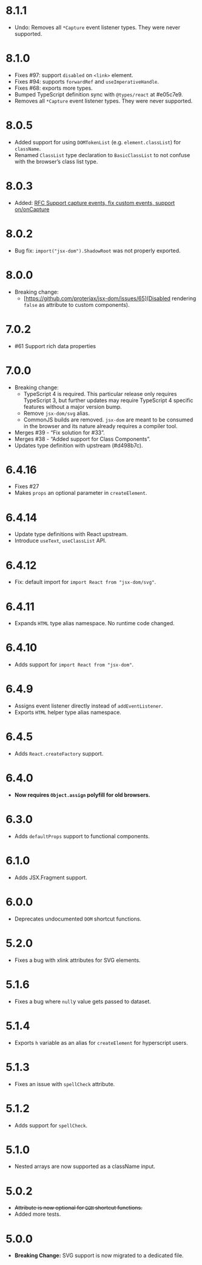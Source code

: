 # 8.1.1
- Undo: Removes all `*Capture` event listener types. They were never supported.

# 8.1.0
- Fixes #97: support `disabled` on `<link>` element.
- Fixes #94: supports `forwardRef` and `useImperativeHandle`.
- Fixes #68: exports more types.
- Bumped TypeScript definition sync with `@types/react` at #e05c7e9.
- Removes all `*Capture` event listener types. They were never supported.

# 8.0.5
- Added support for using `DOMTokenList` (e.g. `element.classList`) for `className`.
- Renamed `ClassList` type declaration to `BasicClassList` to not confuse with the browser’s class list type.

# 8.0.3
- Added: [RFC Support capture events, fix custom events, support on/onCapture](https://github.com/alex-kinokon/jsx-dom/pull/70)

# 8.0.2
- Bug fix: `import("jsx-dom").ShadowRoot` was not properly exported.

# 8.0.0
- Breaking change:
  - [https://github.com/proteriax/jsx-dom/issues/65](Disabled rendering `false` as attribute to custom components).

# 7.0.2
- #61 Support rich data properties

# 7.0.0
- Breaking change:
  - TypeScript 4 is required. This particular release only requires TypeScript 3, but further updates may require TypeScript 4 specific features without a major version bump.
  - Remove `jsx-dom/svg` alias.
  - CommonJS builds are removed. `jsx-dom` are meant to be consumed in the browser and its nature already requires a compiler tool.
- Merges #39 - “Fix solution for #33”.
- Merges #38 - “Added support for Class Components”.
- Updates type definition with upstream (#d498b7c).

# 6.4.16
- Fixes #27
- Makes `props` an optional parameter in `createElement`.

# 6.4.14
- Update type definitions with React upstream.
- Introduce `useText`, `useClassList` API.

# 6.4.12
- Fix: default import for `import React from "jsx-dom/svg"`.

# 6.4.11
- Expands `HTML` type alias namespace. No runtime code changed.

# 6.4.10
- Adds support for `import React from "jsx-dom"`.

# 6.4.9
- Assigns event listener directly instead of `addEventListener`.
- Exports `HTML` helper type alias namespace.

# 6.4.5
- Adds `React.createFactory` support.

# 6.4.0
- **Now requires `Object.assign` polyfill for old browsers.**

# 6.3.0
- Adds `defaultProps` support to functional components.

# 6.1.0
- Adds JSX.Fragment support.

# 6.0.0
- Deprecates undocumented `DOM` shortcut functions.

# 5.2.0
- Fixes a bug with xlink attributes for SVG elements.

# 5.1.6
- Fixes a bug where `null`y value gets passed to dataset.

# 5.1.4
- Exports `h` variable as an alias for `createElement` for hyperscript users.

# 5.1.3
- Fixes an issue with `spellCheck` attribute.

# 5.1.2
- Adds support for `spellCheck`.

# 5.1.0
- Nested arrays are now supported as a className input.

# 5.0.2
- ~~Attribute is now optional for `DOM` shortcut functions.~~
- Added more tests.

# 5.0.0
- **Breaking Change:** SVG support is now migrated to a dedicated file.